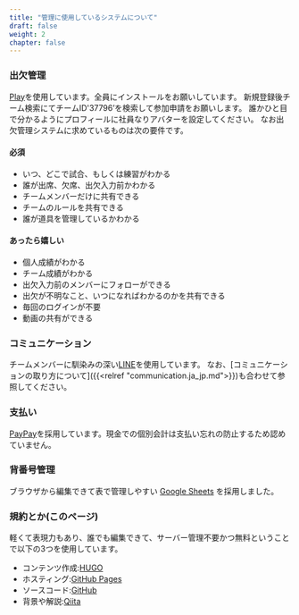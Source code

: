 ```yaml
---
title: "管理に使用しているシステムについて"
draft: false
weight: 2
chapter: false
---
```

### 出欠管理

[Play](https://tmhub.jp/play/)を使用しています。全員にインストールをお願いしています。
新規登録後チーム検索にてチームID'37796’を検索して参加申請をお願いします。
誰かひと目で分かるようにプロフィールに社員なりアバターを設定してください。
なお出欠管理システムに求めているものは次の要件です。

#### 必須

- いつ、どこで試合、もしくは練習がわかる
- 誰が出席、欠席、出欠入力前かわかる
- チームメンバーだけに共有できる
- チームのルールを共有できる
- 誰が道具を管理しているかわかる

#### あったら嬉しい

- 個人成績がわかる
- チーム成績がわかる
- 出欠入力前のメンバーにフォローができる
- 出欠が不明なこと、いつになればわかるのかを共有できる
- 毎回のログインが不要
- 動画の共有ができる

### コミュニケーション

チームメンバーに馴染みの深い[LINE](https://line.me/ja/)を使用しています。
なお、[コミュニケーションの取り方について]({{<relref "communication.ja_jp.md">}})も合わせて参照してください。

### 支払い

[PayPay](https://paypay.ne.jp/)を採用しています。現金での個別会計は支払い忘れの防止するため認めていません。

### 背番号管理

ブラウザから編集できて表で管理しやすい
[Google Sheets](https://www.google.com/intl/ja_jp/sheets/about/)
を採用しました。

### 規約とか(このページ)

軽くて表現力もあり、誰でも編集できて、サーバー管理不要かつ無料ということで以下の3つを使用しています。

- コンテンツ作成:[HUGO](https://gohugo.io/)
- ホスティング:[GitHub Pages](https://docs.github.com/ja/pages/getting-started-with-github-pages/about-github-pages)
- ソースコード:[GitHub](https://github.com/xerosbaseball/terms)
- 背景や解説:[Qiita](https://qiita.com/tonitoni415/items/75bb59c0beb97338d40d)
